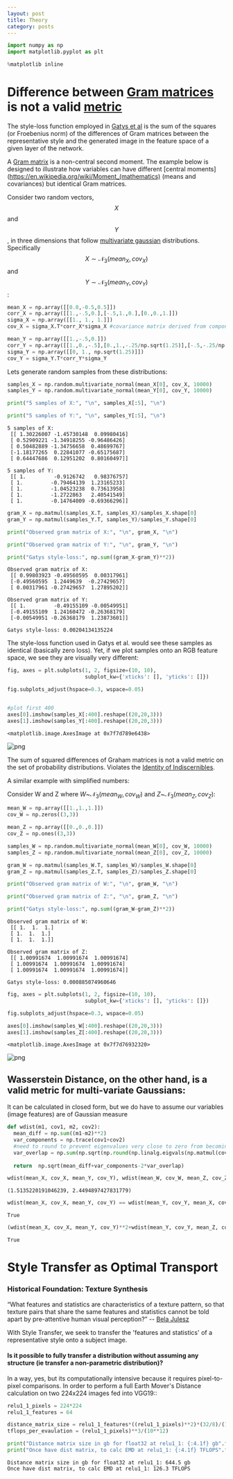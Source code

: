 ```yaml
---
layout: post
title: Theory
category: posts
---
```




<script src="https://cdn.mathjax.org/mathjax/latest/MathJax.js?config=TeX-AMS-MML_HTMLorMML" type="text/javascript"></script>



```python
import numpy as np
import matplotlib.pyplot as plt

%matplotlib inline
```

# Difference between [Gram matrices](https://en.wikipedia.org/wiki/Gramian_matrix) is not a valid [metric](https://en.wikipedia.org/wiki/Metric_(mathematics))

The style-loss function employed in [Gatys et al](https://arxiv.org/abs/1508.06576) is the sum of the squares (or Froebenius norm) of the differences of Gram matrices between the representative style and the generated image in the feature space of a given layer of the network.  

A [Gram matrix](https://en.wikipedia.org/wiki/Gramian_matrix) is a non-central second moment. The example below is designed to illustrate how variables can have different [central moments](https://en.wikipedia.org/wiki/Moment_(mathematics) (means and covariances) but identical Gram matrices. 


Consider two random vectors, $$X$$ and $$Y$$, in three dimensions that follow [multivariate gaussian](https://en.wikipedia.org/wiki/Multivariate_normal_distribution) distributions. Specifically $$X\sim\mathcal{N_3}(mean_X, cov_X)$$ and $$Y\sim\mathcal{N_3}(mean_Y, cov_Y)$$:




```python
mean_X = np.array([[0.0,-0.5,0.5]])
corr_X = np.array([[1.,-.5,0.],[-.5,1.,0.],[0.,0.,1.]])
sigma_X = np.array([[1., 1., 1.]])
cov_X = sigma_X.T*corr_X*sigma_X #covariance matrix derived from components to ensure positive semi-definite

mean_Y = np.array([[1.,-.5,0.]])
corr_Y = np.array([[1.,0.,-.5],[0.,1.,-.25/np.sqrt(1.25)],[-.5,-.25/np.sqrt(1.25),1.]])
sigma_Y = np.array([[0, 1., np.sqrt(1.25)]])
cov_Y = sigma_Y.T*corr_Y*sigma_Y
```

Lets generate random samples from these distributions:


```python
samples_X = np.random.multivariate_normal(mean_X[0], cov_X, 10000)
samples_Y = np.random.multivariate_normal(mean_Y[0], cov_Y, 10000)

print("5 samples of X:", "\n", samples_X[:5], "\n")

print("5 samples of Y:", "\n", samples_Y[:5], "\n")
```

    5 samples of X: 
     [[ 1.30226007 -1.45730148  0.09980416]
     [ 0.52909221 -1.34918255 -0.96486426]
     [ 0.50482889 -1.34756658  0.48699767]
     [-1.18177265  0.22841077 -0.65175687]
     [ 0.64447686  0.12951202  0.80160497]] 
    
    5 samples of Y: 
     [[ 1.         -0.9126742   0.98376757]
     [ 1.         -0.79464139  1.23165233]
     [ 1.         -1.04523238  0.73613958]
     [ 1.         -1.2722863   2.40541549]
     [ 1.         -0.14764009 -0.69366296]] 
    



```python
gram_X = np.matmul(samples_X.T, samples_X)/samples_X.shape[0]
gram_Y = np.matmul(samples_Y.T, samples_Y)/samples_Y.shape[0]

print("Observed gram matrix of X:", "\n", gram_X, "\n")

print("Observed gram matrix of Y:", "\n", gram_Y, "\n")

print("Gatys style-loss:", np.sum((gram_X-gram_Y)**2))
```

    Observed gram matrix of X: 
     [[ 0.99803923 -0.49560595  0.00317961]
     [-0.49560595  1.2449639  -0.27429657]
     [ 0.00317961 -0.27429657  1.27895202]] 
    
    Observed gram matrix of Y: 
     [[ 1.         -0.49155109 -0.00549951]
     [-0.49155109  1.24160472 -0.26368179]
     [-0.00549951 -0.26368179  1.23873601]] 
    
    Gatys style-loss: 0.00204134135224


The style-loss function used in Gatys et al. would see these samples as identical (basically zero loss). Yet, if we plot samples onto an RGB feature space, we see they are visually very different:


```python
fig, axes = plt.subplots(1, 2, figsize=(10, 10),
                         subplot_kw={'xticks': [], 'yticks': []})

fig.subplots_adjust(hspace=0.3, wspace=0.05)


#plot first 400
axes[0].imshow(samples_X[:400].reshape((20,20,3)))
axes[1].imshow(samples_Y[:400].reshape((20,20,3)))

```




    <matplotlib.image.AxesImage at 0x7f7d789e6438>




![png](theory_files/theory_8_1.png)


The sum of squared differences of Graham matrices is not a valid metric on the set of probability distributions. Violates the [Identity of Indiscernibles](https://en.wikipedia.org/wiki/Identity_of_indiscernibles).

A similar example with simplified numbers:

Consider W and Z where  $W$~$\mathcal{N_3}(mean_W, cov_W)$ and $Z$~$\mathcal{N_3}(mean_Z, cov_Z)$:


```python
mean_W = np.array([[1.,1.,1.]])
cov_W = np.zeros((3,3))

mean_Z = np.array([[0.,0.,0.]])
cov_Z = np.ones((3,3))

samples_W = np.random.multivariate_normal(mean_W[0], cov_W, 10000)
samples_Z = np.random.multivariate_normal(mean_Z[0], cov_Z, 10000)

gram_W = np.matmul(samples_W.T, samples_W)/samples_W.shape[0]
gram_Z = np.matmul(samples_Z.T, samples_Z)/samples_Z.shape[0]

print("Observed gram matrix of W:", "\n", gram_W, "\n")

print("Observed gram matrix of Z:", "\n", gram_Z, "\n")

print("Gatys style-loss:", np.sum((gram_W-gram_Z)**2))
```

    Observed gram matrix of W: 
     [[ 1.  1.  1.]
     [ 1.  1.  1.]
     [ 1.  1.  1.]] 
    
    Observed gram matrix of Z: 
     [[ 1.00991674  1.00991674  1.00991674]
     [ 1.00991674  1.00991674  1.00991674]
     [ 1.00991674  1.00991674  1.00991674]] 
    
    Gatys style-loss: 0.000885074960646



```python
fig, axes = plt.subplots(1, 2, figsize=(10, 10),
                         subplot_kw={'xticks': [], 'yticks': []})

fig.subplots_adjust(hspace=0.3, wspace=0.05)

axes[0].imshow(samples_W[:400].reshape((20,20,3)))
axes[1].imshow(samples_Z[:400].reshape((20,20,3)))

```




    <matplotlib.image.AxesImage at 0x7f7d76932320>




![png](theory_files/theory_12_1.png)


## Wasserstein Distance, on the other hand, is a valid metric for multi-variate Gaussians:

It can be calculated in closed form, but we do have to assume our variables (image features) are of Gaussian measure


```python
def wdist(m1, cov1, m2, cov2): 
  mean_diff = np.sum((m1-m2)**2)
  var_components = np.trace(cov1+cov2)
  #need to round to prevent eigenvalues very close to zero from becoming negative
  var_overlap = np.sum(np.sqrt(np.round(np.linalg.eigvals(np.matmul(cov1,cov2)),5)))
  
  return  np.sqrt(mean_diff+var_components-2*var_overlap)
```


```python
wdist(mean_X, cov_X, mean_Y, cov_Y), wdist(mean_W, cov_W, mean_Z, cov_Z)
```




    (1.5135220191046239, 2.4494897427831779)




```python
wdist(mean_X, cov_X, mean_Y, cov_Y) == wdist(mean_Y, cov_Y, mean_X, cov_X)
```




    True




```python
(wdist(mean_X, cov_X, mean_Y, cov_Y)**2+wdist(mean_Y, cov_Y, mean_Z, cov_Z)**2) > wdist(mean_X, cov_X, mean_Z, cov_Z)**2
```




    True



# Style Transfer as Optimal Transport

### Historical Foundation: Texture Synthesis

“What features and statistics are characteristics of a texture pattern, so that texture pairs that share the same features and statistics cannot be told apart by pre-attentive human visual perception?”  -- [Bela Julesz](https://en.wikipedia.org/wiki/B%C3%A9la_Julesz)



With Style Transfer, we seek to transfer the 'features and statistics' of a representative style onto a subject image.


#### Is it possible to fully transfer a distribution without assuming any structure (ie transfer a non-parametric distribution)?

In a way, yes, but its computationally intensive because it requires pixel-to-pixel comparisons. In order to perform a full Earth Mover's Distance calculation on two 224x224 images fed into VGG19::


```python
relu1_1_pixels = 224*224
relu1_1_features = 64

distance_matrix_size = relu1_1_features*((relu1_1_pixels)**2)*(32/8)/(10**9)
tflops_per_evaulation = (relu1_1_pixels)**3/(10**12)

print("Distance matrix size in gb for float32 at relu1_1: {:4.1f} gb".format(distance_matrix_size))
print("Once have dist matrix, to calc EMD at relu1_1: {:4.1f} TFLOPS".format(tflops_per_evaulation))
```

    Distance matrix size in gb for float32 at relu1_1: 644.5 gb
    Once have dist matrix, to calc EMD at relu1_1: 126.3 TFLOPS

